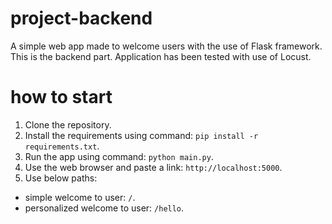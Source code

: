 # project-backend

A simple web app made to welcome users with the use of Flask framework. This is the backend part. Application has been tested with use of Locust.

# how to start

1. Clone the repository.
2. Install the requirements using command: `pip install -r requirements.txt`.
3. Run the app using command: `python main.py`.
4. Use the web browser and paste a link: `http://localhost:5000`.
5. Use below paths:
  - simple welcome to user: `/`.
  - personalized welcome to user: `/hello`.
